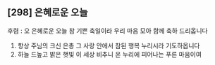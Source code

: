 ## [298] 은혜로운 오늘

후렴 : 오 은혜로운 오늘 참 기쁜 축일이라 우리 마음 모아 함께 축하 드리옵니다 
1) 항상 주님의 크신 은총 그 사랑 안에서 참된 행복 누리시라 기도하옵니다
2) 하늘 드높고 밝은 햇빛 이 세상 비추니 온 누리에 피어나는 푸른 마음이여

